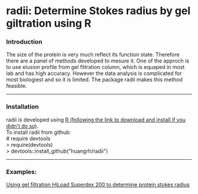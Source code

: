# radii: Determine Stokes radius by gel giltration using R


### Introduction

The size of the protein is very much reflect its function state. Therefore there are a panel of methods developed to mesure it. One of the approch is to use elusion profile from gel filtration column, which is equaped in most lab and has high accuracy. However the data analysis is complicated for most biologiest and so it is limited. The package radii makes this method feasible. 

-----
### Installation

radii is developed using [R (following the link to download and install if you didn't do so)](https://cran.r-project.org/).   
To install radii from github:    
  \# require devtools  
  \> require(devtools)  
  \> devtools::install_github("huangrh/radii")
  
-----
### Examples:    

[Using gel filtration HiLoad Superdex 200 to determine protein stokes radius](https://github.com/huangrh/radii/blob/master/vignettes/Example_StokesRadiusAnalysis.pdf)
